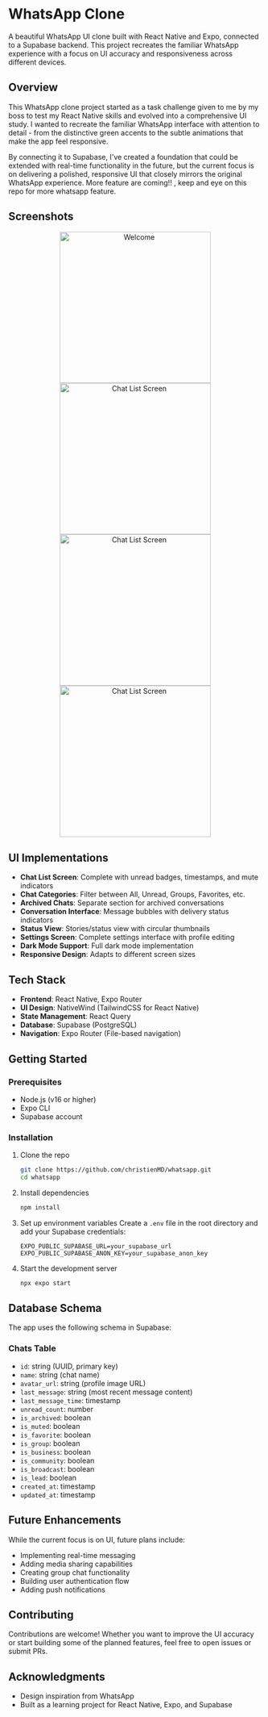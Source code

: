 # WhatsApp Clone

A beautiful WhatsApp UI clone built with React Native and Expo, connected to a Supabase backend. This project recreates the familiar WhatsApp experience with a focus on UI accuracy and responsiveness across different devices.

## Overview

This WhatsApp clone project started as a task challenge given to me by my boss to test my React Native skills and evolved into a comprehensive UI study. I wanted to recreate the familiar WhatsApp interface with attention to detail - from the distinctive green accents to the subtle animations that make the app feel responsive.

By connecting it to Supabase, I've created a foundation that could be extended with real-time functionality in the future, but the current focus is on delivering a polished, responsive UI that closely mirrors the original WhatsApp experience. More feature are coming!! , keep and eye on this repo for more whatsapp feature.

## Screenshots

<div align="center">
  <img src="assets/images/s1.jpg" alt="Welcome" width="300" />
  <img src="assets/images/s2.jpg" alt="Chat List Screen" width="300" />
  <img src="assets/images/s3.jpg" alt="Chat List Screen" width="300" />
  <img src="assets/images/s4.jpg" alt="Chat List Screen" width="300" />
</div>


## UI Implementations

- **Chat List Screen**: Complete with unread badges, timestamps, and mute indicators
- **Chat Categories**: Filter between All, Unread, Groups, Favorites, etc.
- **Archived Chats**: Separate section for archived conversations
- **Conversation Interface**: Message bubbles with delivery status indicators
- **Status View**: Stories/status view with circular thumbnails
- **Settings Screen**: Complete settings interface with profile editing
- **Dark Mode Support**: Full dark mode implementation
- **Responsive Design**: Adapts to different screen sizes

## Tech Stack

- **Frontend**: React Native, Expo Router
- **UI Design**: NativeWind (TailwindCSS for React Native)
- **State Management**: React Query
- **Database**: Supabase (PostgreSQL)
- **Navigation**: Expo Router (File-based navigation)

## Getting Started

### Prerequisites

- Node.js (v16 or higher)
- Expo CLI
- Supabase account

### Installation

1. Clone the repo
   ```bash
   git clone https://github.com/christienMD/whatsapp.git
   cd whatsapp
   ```

2. Install dependencies
   ```bash
   npm install
   ```

3. Set up environment variables
   Create a `.env` file in the root directory and add your Supabase credentials:
   ```
   EXPO_PUBLIC_SUPABASE_URL=your_supabase_url
   EXPO_PUBLIC_SUPABASE_ANON_KEY=your_supabase_anon_key
   ```

4. Start the development server
   ```bash
   npx expo start
   ```

## Database Schema

The app uses the following schema in Supabase:

### Chats Table
- `id`: string (UUID, primary key)
- `name`: string (chat name)
- `avatar_url`: string (profile image URL)
- `last_message`: string (most recent message content)
- `last_message_time`: timestamp
- `unread_count`: number
- `is_archived`: boolean
- `is_muted`: boolean
- `is_favorite`: boolean
- `is_group`: boolean
- `is_business`: boolean
- `is_community`: boolean
- `is_broadcast`: boolean
- `is_lead`: boolean
- `created_at`: timestamp
- `updated_at`: timestamp

## Future Enhancements

While the current focus is on UI, future plans include:
- Implementing real-time messaging
- Adding media sharing capabilities
- Creating group chat functionality
- Building user authentication flow
- Adding push notifications

## Contributing

Contributions are welcome! Whether you want to improve the UI accuracy or start building some of the planned features, feel free to open issues or submit PRs.


## Acknowledgments

- Design inspiration from WhatsApp
- Built as a learning project for React Native, Expo, and Supabase